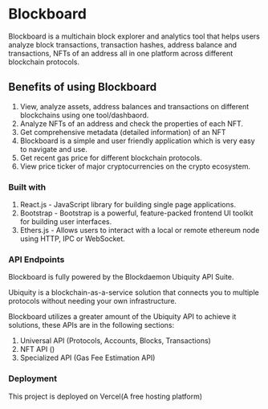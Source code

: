 # Blockboard

Blockboard is a multichain block explorer and analytics tool that helps users analyze block transactions, transaction hashes, address balance and transactions, NFTs of an address all in one platform across different blockchain protocols.

## Benefits of using Blockboard

1. View, analyze assets, address balances and transactions on different blockchains using one tool/dashbaord.
2. Analyze NFTs of an address and check the properties of each NFT.
3. Get comprehensive metadata (detailed information) of an NFT
4. Blockboard is a simple and user friendly application which is very easy to navigate and use.
5. Get recent gas price for different blockchain protocols.
6. View price ticker of major cryptocurrencies on the crypto ecosystem.

### Built with
1. React.js - JavaScript library for building single page applications.
2. Bootstrap - Bootstrap is a powerful, feature-packed frontend UI toolkit for building user interfaces.
3. Ethers.js - Allows users to interact with a local or remote ethereum node using HTTP, IPC or WebSocket.


### API Endpoints
Blockboard is fully powered by the Blockdaemon Ubiquity API Suite.

Ubiquity is a blockchain-as-a-service solution that connects you to multiple protocols without needing your own infrastructure.

Blockboard utilizes a greater amount of the Ubiquity API to achieve it solutions, these APIs are in the following sections:
1. Universal API (Protocols, Accounts, Blocks, Transactions)
2. NFT API ()
3. Specialized API (Gas Fee Estimation API)

### Deployment

This project is deployed on Vercel(A free hosting platform)